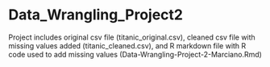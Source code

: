 # Data_Wrangling_Project2

Project includes original csv file (titanic_original.csv), cleaned csv file with missing values added (titanic_cleaned.csv), and R markdown file with R code used to add missing values (Data-Wrangling-Project-2-Marciano.Rmd)
